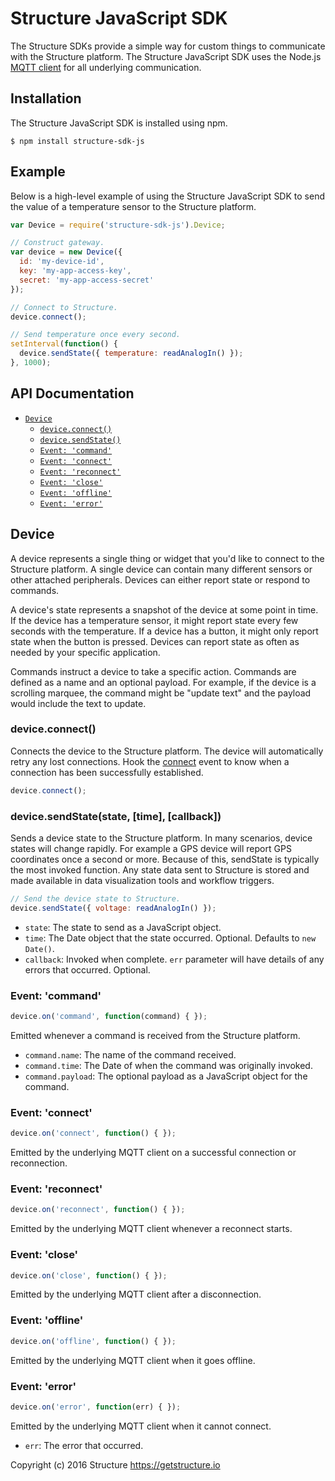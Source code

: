 Structure JavaScript SDK
============

The Structure SDKs provide a simple way for custom things to communicate with the Structure platform. The Structure JavaScript SDK uses the Node.js [MQTT client](https://github.com/mqttjs/MQTT.js) for all underlying communication.

## Installation
The Structure JavaScript SDK is installed using npm.

```
$ npm install structure-sdk-js
```

## Example

Below is a high-level example of using the Structure JavaScript SDK to send the value of a temperature sensor to the Structure platform.

```javascript
var Device = require('structure-sdk-js').Device;

// Construct gateway.
var device = new Device({
  id: 'my-device-id',
  key: 'my-app-access-key',
  secret: 'my-app-access-secret'
});

// Connect to Structure.
device.connect();

// Send temperature once every second.
setInterval(function() {
  device.sendState({ temperature: readAnalogIn() });
}, 1000);
```


## API Documentation
* [`Device`](#device)
  * [`device.connect()`](#device-connect)
  * [`device.sendState()`](#device-sendstate)
  * [`Event: 'command'`](#device-eventcommand)
  * [`Event: 'connect'`](#device-eventconnect)
  * [`Event: 'reconnect'`](#device-eventreconnect)
  * [`Event: 'close'`](#device-eventclose)
  * [`Event: 'offline'`](#device-eventoffline)
  * [`Event: 'error'`](#device-eventerror)

<a name="device"></a>
## Device
A device represents a single thing or widget that you'd like to connect to the Structure platform. A single device can contain many different sensors or other attached peripherals. Devices can either report state or respond to commands.

A device's state represents a snapshot of the device at some point in time. If the device has a temperature sensor, it might report state every few seconds with the temperature. If a device has a button, it might only report state when the button is pressed. Devices can report state as often as needed by your specific application.

Commands instruct a device to take a specific action. Commands are defined as a name and an optional payload. For example, if the device is a scrolling marquee, the command might be "update text" and the payload would include the text to update.

<a name="device-connect"></a>
### device.connect()

Connects the device to the Structure platform. The device will automatically retry any lost connections. Hook the [connect](#device-eventconnect) event to know when a connection has been successfully established.

```javascript
device.connect();
```

<a name="device-sendstate"></a>
### device.sendState(state, [time], [callback])

Sends a device state to the Structure platform. In many scenarios, device states will change rapidly. For example a GPS device will report GPS coordinates once a second or more. Because of this, sendState is typically the most invoked function. Any state data sent to Structure is stored and made available in data visualization tools and workflow triggers.

```javascript
// Send the device state to Structure.
device.sendState({ voltage: readAnalogIn() });
```

* `state`: The state to send as a JavaScript object.
* `time`: The Date object that the state occurred. Optional. Defaults to `new Date()`.
* `callback`: Invoked when complete. `err` parameter will have details of any errors that occurred. Optional.

<a name="device-eventcommand"></a>
### Event: 'command'

```javascript
device.on('command', function(command) { });
```

Emitted whenever a command is received from the Structure platform.

* `command.name`: The name of the command received.
* `command.time`: The Date of when the command was originally invoked.
* `command.payload`: The optional payload as a JavaScript object for the command.

<a name="device-eventconnect"></a>
### Event: 'connect'

```javascript
device.on('connect', function() { });
```

Emitted by the underlying MQTT client on a successful connection or reconnection.

<a name="device-eventreconnect"></a>
### Event: 'reconnect'

```javascript
device.on('reconnect', function() { });
```

Emitted by the underlying MQTT client whenever a reconnect starts.

<a name="device-eventclose"></a>
### Event: 'close'

```javascript
device.on('close', function() { });
```

Emitted by the underlying MQTT client after a disconnection.

<a name="device-eventoffline"></a>
### Event: 'offline'

```javascript
device.on('offline', function() { });
```

Emitted by the underlying MQTT client when it goes offline.

<a name="device-eventerror"></a>
### Event: 'error'

```javascript
device.on('error', function(err) { });
```

Emitted by the underlying MQTT client when it cannot connect.

* `err`: The error that occurred.

Copyright (c) 2016 Structure
https://getstructure.io
